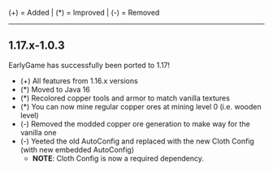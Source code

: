 (+) = Added | (*) = Improved | (-) = Removed

***

## 1.17.x-1.0.3
EarlyGame has successfully been ported to 1.17!
- (+) All features from 1.16.x versions
- (*) Moved to Java 16
- (*) Recolored copper tools and armor to match vanilla textures
- (*) You can now mine regular copper ores at mining level 0 (i.e. wooden level)
- (-) Removed the modded copper ore generation to make way for the vanilla one
- (-) Yeeted the old AutoConfig and replaced with the new Cloth Config (with new embedded AutoConfig)
    - **NOTE**: Cloth Config is now a required dependency.